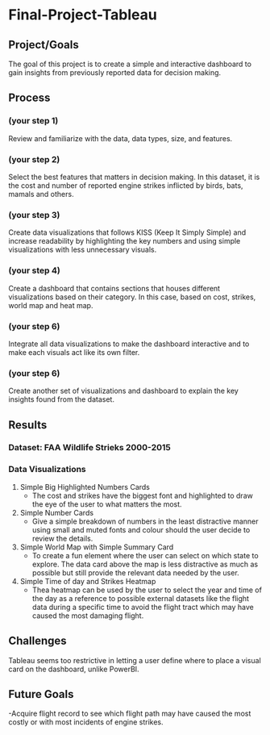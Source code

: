 # Final-Project-Tableau

## Project/Goals
The goal of this project is to create a simple and interactive dashboard to gain insights from previously reported data for decision making.

## Process
### (your step 1)
Review and familiarize with the data, data types, size, and features.

### (your step 2)
Select the best features that matters in decision making. In this dataset, it is the cost and number of reported engine strikes inflicted by birds, bats, mamals and others.

### (your step 3)
Create data visualizations that follows KISS (Keep It Simply Simple) and increase readability by highlighting the key numbers and using simple visualizations with less unnecessary visuals.

### (your step 4)
Create a dashboard that contains sections that houses different visualizations based on their category. In this case, based on cost, strikes, world map and heat map.

### (your step 6)
Integrate all data visualizations to make the dashboard interactive and to make each visuals act like its own filter.

### (your step 6)
Create another set of visualizations and dashboard to explain the key insights found from the dataset.



## Results

### Dataset: FAA Wildlife Strieks 2000-2015

### Data Visualizations
1. Simple Big Highlighted Numbers Cards
   - The cost and strikes have the biggest font and highlighted to draw the eye of the user to what matters the most.
3. Simple Number Cards
   - Give a simple breakdown of numbers in the least distractive manner using small and muted fonts and colour should the user decide to review the details.
5. Simple World Map with Simple Summary Card
   - To create a fun element where the user can select on which state to explore. The data card above the map is less distractive as much as possible but still provide the relevant data needed by the user.
7. Simple Time of day and Strikes Heatmap
   - Thea heatmap can be used by the user to select the year and time of the day as a reference to possible external datasets like the flight data during a specific time to avoid the flight tract which may have caused the most damaging flight.


## Challenges 
Tableau seems too restrictive in letting a user define where to place a visual card on the dashboard, unlike PowerBI.

## Future Goals
-Acquire flight record to see which flight path may have caused the most costly or with most incidents of engine strikes.
